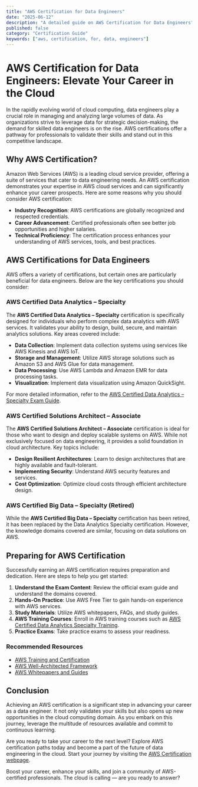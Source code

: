 ```yaml
---
title: "AWS Certification for Data Engineers"
date: "2025-06-12"
description: "A detailed guide on AWS Certification for Data Engineers"
published: false
category: "Certification Guide"
keywords: ["aws, certification, for, data, engineers"]
---
```


# AWS Certification for Data Engineers: Elevate Your Career in the Cloud

In the rapidly evolving world of cloud computing, data engineers play a crucial role in managing and analyzing large volumes of data. As organizations strive to leverage data for strategic decision-making, the demand for skilled data engineers is on the rise. AWS certifications offer a pathway for professionals to validate their skills and stand out in this competitive landscape.

## Why AWS Certification?

Amazon Web Services (AWS) is a leading cloud service provider, offering a suite of services that cater to data engineering needs. An AWS certification demonstrates your expertise in AWS cloud services and can significantly enhance your career prospects. Here are some reasons why you should consider AWS certification:

- **Industry Recognition**: AWS certifications are globally recognized and respected credentials.
- **Career Advancement**: Certified professionals often see better job opportunities and higher salaries.
- **Technical Proficiency**: The certification process enhances your understanding of AWS services, tools, and best practices.

## AWS Certifications for Data Engineers

AWS offers a variety of certifications, but certain ones are particularly beneficial for data engineers. Below are the key certifications you should consider:

### AWS Certified Data Analytics – Specialty

The **AWS Certified Data Analytics – Specialty** certification is specifically designed for individuals who perform complex data analytics with AWS services. It validates your ability to design, build, secure, and maintain analytics solutions. Key areas covered include:

- **Data Collection**: Implement data collection systems using services like AWS Kinesis and AWS IoT.
- **Storage and Management**: Utilize AWS storage solutions such as Amazon S3 and AWS Glue for data management.
- **Data Processing**: Use AWS Lambda and Amazon EMR for data processing tasks.
- **Visualization**: Implement data visualization using Amazon QuickSight.

For more detailed information, refer to the [AWS Certified Data Analytics – Specialty Exam Guide](https://aws.amazon.com/certification/certified-data-analytics-specialty/).

### AWS Certified Solutions Architect – Associate

The **AWS Certified Solutions Architect – Associate** certification is ideal for those who want to design and deploy scalable systems on AWS. While not exclusively focused on data engineering, it provides a solid foundation in cloud architecture. Key topics include:

- **Design Resilient Architectures**: Learn to design architectures that are highly available and fault-tolerant.
- **Implementing Security**: Understand AWS security features and services.
- **Cost Optimization**: Optimize cloud costs through efficient architecture design.

### AWS Certified Big Data – Specialty (Retired)

While the **AWS Certified Big Data – Specialty** certification has been retired, it has been replaced by the Data Analytics Specialty certification. However, the knowledge domains covered are similar, focusing on data solutions on AWS.

## Preparing for AWS Certification

Successfully earning an AWS certification requires preparation and dedication. Here are steps to help you get started:

1. **Understand the Exam Content**: Review the official exam guide and understand the domains covered.
2. **Hands-On Practice**: Use AWS Free Tier to gain hands-on experience with AWS services.
3. **Study Materials**: Utilize AWS whitepapers, FAQs, and study guides.
4. **AWS Training Courses**: Enroll in AWS training courses such as [AWS Certified Data Analytics Specialty Training](https://www.aws.training/Details/Curriculum?id=20685).
5. **Practice Exams**: Take practice exams to assess your readiness.

### Recommended Resources

- [AWS Training and Certification](https://aws.amazon.com/training/)
- [AWS Well-Architected Framework](https://aws.amazon.com/architecture/well-architected/)
- [AWS Whitepapers and Guides](https://aws.amazon.com/whitepapers/)

## Conclusion

Achieving an AWS certification is a significant step in advancing your career as a data engineer. It not only validates your skills but also opens up new opportunities in the cloud computing domain. As you embark on this journey, leverage the multitude of resources available and commit to continuous learning.

Are you ready to take your career to the next level? Explore AWS certification paths today and become a part of the future of data engineering in the cloud. Start your journey by visiting the [AWS Certification webpage](https://aws.amazon.com/certification/). 

Boost your career, enhance your skills, and join a community of AWS-certified professionals. The cloud is calling — are you ready to answer?